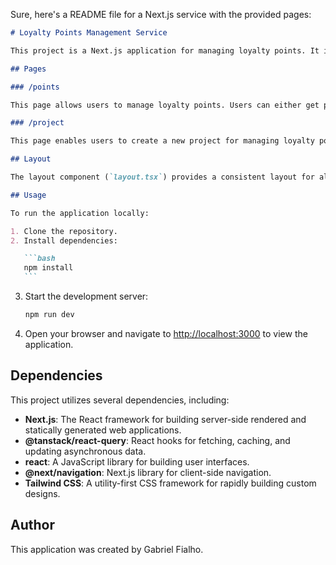 Sure, here's a README file for a Next.js service with the provided pages:

````markdown
# Loyalty Points Management Service

This project is a Next.js application for managing loyalty points. It includes various pages for creating projects and managing points.

## Pages

### /points

This page allows users to manage loyalty points. Users can either get points or add points to a specific wallet address. The page includes input fields for entering the wallet address, API key, event name, and amount of points to add. It also provides options for selecting the endpoint type (GET or ADD) and displays the balance of the wallet address.

### /project

This page enables users to create a new project for managing loyalty points. Users need to enter a project identifier, and upon creation, they receive an API key for accessing the project's functionalities.

## Layout

The layout component (`layout.tsx`) provides a consistent layout for all pages in the application. It includes a header with the application name and navigation links to the `/points` and `/project` pages. The layout also contains a main content area where the child components are rendered.

## Usage

To run the application locally:

1. Clone the repository.
2. Install dependencies:

   ```bash
   npm install
   ```
````

3. Start the development server:

   ```bash
   npm run dev
   ```

4. Open your browser and navigate to [http://localhost:3000](http://localhost:3000) to view the application.

## Dependencies

This project utilizes several dependencies, including:

- **Next.js**: The React framework for building server-side rendered and statically generated web applications.
- **@tanstack/react-query**: React hooks for fetching, caching, and updating asynchronous data.
- **react**: A JavaScript library for building user interfaces.
- **@next/navigation**: Next.js library for client-side navigation.
- **Tailwind CSS**: A utility-first CSS framework for rapidly building custom designs.

## Author

This application was created by Gabriel Fialho.
